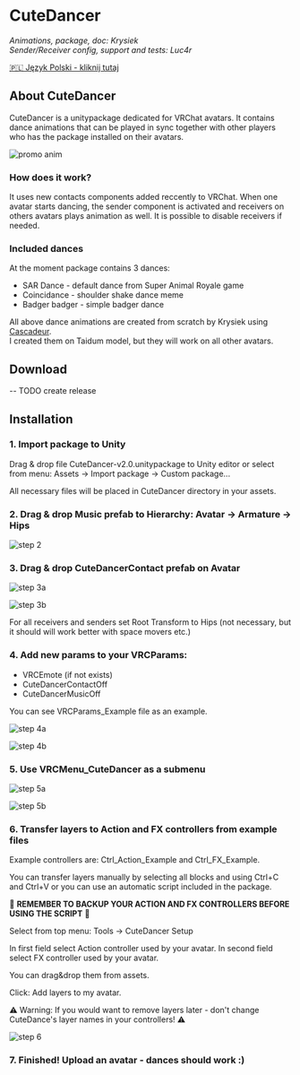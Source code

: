 # CuteDancer

_Animations, package, doc: Krysiek  
Sender/Receiver config, support and tests: Luc4r_

[🇵🇱 Język Polski - kliknij tutaj](/docs/README.pl.md)

## About CuteDancer

CuteDancer is a unitypackage dedicated for VRChat avatars. It contains dance animations that can be played in sync together with other players who has the package installed on their avatars.

![promo anim](/docs/images/cutedancer.gif)

### How does it work?

It uses new contacts components added reccently to VRChat. When one avatar starts dancing, the sender component is activated and receivers on others avatars plays animation as well. It is possible to disable receivers if needed.

### Included dances

At the moment package contains 3 dances:
- SAR Dance - default dance from Super Animal Royale game
- Coincidance - shoulder shake dance meme
- Badger badger - simple badger dance

All above dance animations are created from scratch by Krysiek using [Cascadeur](https://cascadeur.com/).  
I created them on Taidum model, but they will work on all other avatars.

## Download

-- TODO create release

## Installation

### 1. Import package to Unity

Drag & drop file CuteDancer-v2.0.unitypackage to Unity editor or select from menu: Assets -> Import package -> Custom package...

All necessary files will be placed in CuteDancer directory in your assets.

### 2. Drag & drop Music prefab to Hierarchy: Avatar -> Armature -> Hips

![step 2](/docs/images/step2.png)

### 3. Drag & drop CuteDancerContact prefab on Avatar

![step 3a](/docs/images/step3a.png)

![step 3b](/docs/images/step3b.png)

For all receivers and senders set Root Transform to Hips (not necessary, but it should will work better with space movers etc.)

### 4. Add new params to your VRCParams:

- VRCEmote (if not exists)
- CuteDancerContactOff
- CuteDancerMusicOff

You can see VRCParams_Example file as an example.

![step 4a](/docs/images/step4a.png)

![step 4b](/docs/images/step4b.png)

### 5. Use VRCMenu_CuteDancer as a submenu

![step 5a](/docs/images/step5a.png)

![step 5b](/docs/images/step5b.png)

### 6. Transfer layers to Action and FX controllers from example files

Example controllers are: Ctrl_Action_Example and Ctrl_FX_Example.

You can transfer layers manually by selecting all blocks and using Ctrl+C and Ctrl+V or you can use an automatic script included in the package.

🛑 **REMEMBER TO BACKUP YOUR ACTION AND FX CONTROLLERS BEFORE USING THE SCRIPT** 🛑

Select from top menu: Tools -> CuteDancer Setup

In first field select Action controller used by your avatar.
In second field select FX controller used by your avatar.

You can drag&drop them from assets.

Click: Add layers to my avatar.

⚠️ Warning: If you would want to remove layers later - don't change CuteDance's layer names in your controllers! ⚠️

![step 6](/docs/images/step6.png)

### 7. Finished! Upload an avatar - dances should work :)
